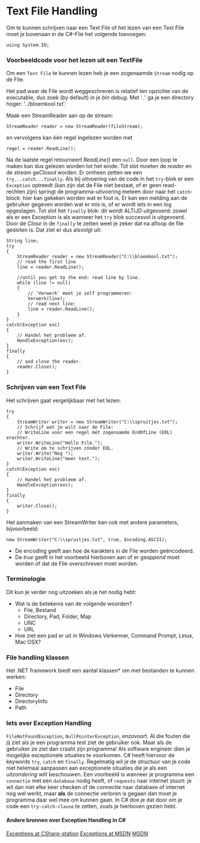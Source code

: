 # Text File Handling 

Om te kunnen schrijven naar een Text File of het lezen van
een Text File moet je bovenaan in de C#-File het volgende toevoegen:

```
using System.IO;
```

### Voorbeeldcode voor het lezen uit een TextFile

Om een `Text File` te kunnen lezen heb je een zogenaamde `Stream`
nodig op de File.

Het pad waar de File wordt weggeschreven is relatief ten opzichte van de executable, dus zoek (by default) in je *bin* *debug*. Met '..' ga je een directory hoger: '../bloemkool.txt'. 

Maak een StreamReader aan op de stream:

```
StreamReader reader = new StreamReader(fileStream);
```

en vervolgens kan één regel ingelezen worden met

```
regel = reader.ReadLine();
```

Na de laatste regel retourneert *ReadLine()* een `null`.
Door een loop te maken kan dus gelezen worden tot het einde.
Tot slot moeten de *reader* en de *stream* ge*Closed* worden.
Er omheen zetten we een `try...catch...finally`.
Als bij uitvoering van de code in het `try`-blok er een
`Exception` optreedt (kan zijn dat de File niet bestaat,
of er geen read-rechten zijn) springt de programma-uitvoering
meteen door naar het `catch`-block: hier kan gekeken worden
wat er fout is. Er kan een melding aan de gebruiker gegeven
worden wat er mis is, of er wordt iets in een log opgeslagen.
Tot slot het `finally` blok: dit wordt ALTIJD uitgevoerd:
zowel als er een Exception is als wanneer het `try` blok
succesvol is uitgevoerd. Door de *Close* in de `finally`
te zetten weet je zeker dat na afloop de file gesloten is.
Dat ziet er dus alsvolgt uit:

```
String line;
try
{
	StreamReader reader = new StreamReader("C:\\bloemkool.txt");
	// read the first line
	line = reader.ReadLine();

	//until you get to the end: read line by line.
	while (line != null)
	{
		// 'Verwerk' moet je zelf programmeren:
		Verwerk(line);
		// read next line:
		line = reader.ReadLine();
	}
}
catch(Exception exc)
{
	// Handel het probleem af.
	HandleException(exc);
}
finally
{
	// and close the reader.
	reader.Close();
}
```


### Schrijven van een Text File

Het schrijven gaat vergelijkbaar met het lezen:
```
try
{
	StreamWriter writer = new StreamWriter("C:\\spruitjes.txt");
	// Schrijf wat je wilt naar de File:
	// WriteLine voor een regel mét zogenaamde EndOfLine (EOL) erachter.
	writer.WriteLine("Hello File.");
	// Write om te schrijven zónder EOL.
	writer.Write("Nog ");
	writer.WriteLine("meer text.");
}
catch(Exception exc)
{
	// Handel het probleem af.
	HandleException(exc);
}
finally
{
	writer.Close();
}
```

Het aanmaken van een StreamWriter kan ook met andere parameters,
bijvoorbeeld:

```
new StreamWriter("C:\\spruitjes.txt", true, Encoding.ASCII);
```

- De encoding geeft aan hoe de karakters in de File worden geëncodeerd.
- De *true* geeft in het voorbeeld hierboven aan of er ge*append* moet worden of dat de File overschreven moet worden.

### Terminologie

Dit kun je verder nog uitzoeken als je het nodig hebt:
- Wat is de betekenis van de volgende woorden?
  - File, Bestand
  - Directory, Pad, Folder, Map
  - UNC
  - URL
- Hoe ziet een pad er uit in Windows Verkenner, Command Prompt, Linux, Mac OSX?


### File handling klassen
Het .NET framework biedt een aantal klassen* om met bestanden te kunnen werken:
- File
- Directory
- DirectoryInfo
- Path

### Iets over Exception Handling
`FileNotFoundException`, `NullPointerException`, enzovoort.
Al die fouten die jij ziet als je een programma test ziet de gebruiker ook.
Maar als de gebruiker ze ziet dan crasht zijn programma!
Als software engineer dien je mogelijke exceptionele situaties te voorkomen.
C# heeft hiervoor de keywords `try`, `catch` en `finally`.
Regelmatig wil je de structuur van je code niet helemaal aanpassen aan
exceptionele situaties die je als een *uitzondering* wilt beschouwen.
Een voorbeeld is wanneer je programma een `connectie` met een `database`
nodig heeft, of `requests` naar internet stuurt:
je wil dan niet elke keer checken of de connectie naar database of internet
nog wel werkt, maar **als** de connectie verloren is gegaan
dan moet je programma daar wel mee om kunnen gaan.
In C# doe je dat door om je code een `try-catch-clause` te zetten,
zoals je hierboven gezien hebt.

#### Andere bronnen over Exception Handling in C#

[Exceptions at CSharp-station](http://www.csharp-station.com/Tutorial/CSharp/Lesson15)
[Exceptions at MSDN](https://msdn.microsoft.com/en-us/library/ms173162.aspx)
[MSDN](https://msdn.microsoft.com/en-us/library/2kzb96fk.aspx)
